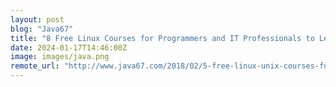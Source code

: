 ```yaml
---
layout: post
blog: "Java67"
title: "8 Free Linux Courses for Programmers and IT Professionals to Learn Online [2024]"
date: 2024-01-17T14:46:00Z
image: images/java.png
remote_url: "http://www.java67.com/2018/02/5-free-linux-unix-courses-for-programmers-learn-online.html"
---
```

